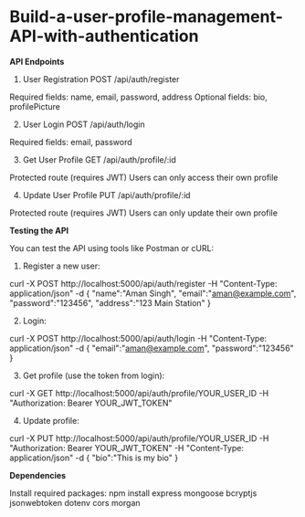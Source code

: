 # Build-a-user-profile-management-API-with-authentication



**API Endpoints**


1. User Registration
POST /api/auth/register

Required fields: name, email, password, address
Optional fields: bio, profilePicture

2. User Login
POST /api/auth/login

Required fields: email, password

3. Get User Profile
GET /api/auth/profile/:id

Protected route (requires JWT)
Users can only access their own profile

4. Update User Profile
PUT /api/auth/profile/:id

Protected route (requires JWT)
Users can only update their own profile


**Testing the API**


You can test the API using tools like Postman or cURL:

1. Register a new user:

curl -X POST http://localhost:5000/api/auth/register 
  -H  "Content-Type: application/json" 
  -d  {
       "name":"Aman Singh",
       "email":"aman@example.com",
       "password":"123456",
       "address":"123 Main Station"
    }
    
2. Login:

curl -X POST http://localhost:5000/api/auth/login 
  -H "Content-Type: application/json" 
  -d  {
        "email":"aman@example.com",
        "password":"123456"
      }
      
3. Get profile (use the token from login):

curl -X GET http://localhost:5000/api/auth/profile/YOUR_USER_ID 
  -H "Authorization: Bearer YOUR_JWT_TOKEN"
  
4. Update profile:

curl -X PUT http://localhost:5000/api/auth/profile/YOUR_USER_ID 
  -H "Authorization: Bearer YOUR_JWT_TOKEN" 
  -H "Content-Type: application/json" 
  -d  {
       "bio":"This is my bio"
      }

      
**Dependencies**

Install required packages:
npm install express mongoose bcryptjs jsonwebtoken dotenv cors morgan
